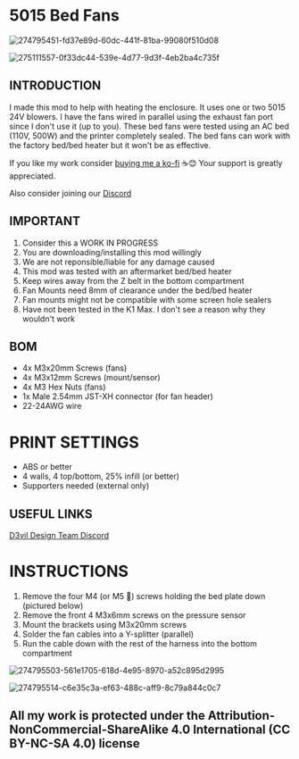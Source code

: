 # 5015 Bed Fans

![274795451-fd37e89d-60dc-441f-81ba-99080f510d08](https://github.com/DerrickDarrell/Creality-K1-K1-Max/assets/145330457/c98e4d41-0395-4537-8473-0910950deccc)

![275111557-0f33dc44-539e-4d77-9d3f-4eb2ba4c735f](https://github.com/DerrickDarrell/Creality-K1-K1-Max/assets/145330457/657c3ca9-4618-46a9-a460-325cf330ca16)



## INTRODUCTION
I made this mod to help with heating the enclosure. It uses one or two 5015 24V blowers. I have the fans wired in parallel using the exhaust fan port since I don't use it (up to you). These bed fans were tested using an AC bed (110V, 500W) and the printer completely sealed. The bed fans can work with the factory bed/bed heater but it won't be as effective. 

If you like my work consider [buying me a ko-fi](https://ko-fi.com/derrickdarrell) ☕😊 Your support is greatly appreciated.

Also consider joining our [Discord](https://discord.gg/d3vil-design)


## IMPORTANT
 
 1. Consider this a WORK IN PROGRESS
 2. You are downloading/installing this mod willingly
 3. We are not reponsible/liable for any damage caused
 4. This mod was tested with an aftermarket bed/bed heater
 5. Keep wires away from the Z belt in the bottom compartment
 6. Fan Mounts need 8mm of clearance under the bed/bed heater
 7. Fan mounts might not be compatible with some screen hole sealers
 8. Have not been tested in the K1 Max. I don't see a reason why they wouldn't work


## BOM

-  4x M3x20mm Screws (fans)
-  4x M3x12mm Screws (mount/sensor)
-  4x M3 Hex Nuts (fans)
-  1x Male 2.54mm JST-XH connector (for fan header)
-  22-24AWG wire


# PRINT SETTINGS

-  ABS or better
-  4 walls, 4 top/bottom, 25% infill (or better)
-  Supporters needed (external only)


## USEFUL LINKS
[D3vil Design Team Discord](https://discord.gg/d3vil-design)


# INSTRUCTIONS

1. Remove the four M4 (or M5 🤨) screws holding the bed plate down (pictured below)
2. Remove the front 4 M3x6mm screws on the pressure sensor
3. Mount the brackets using M3x20mm screws
4. Solder the fan cables into a Y-splitter (parallel)
5. Run the cable down with the rest of the harness into the bottom compartment


![274795503-561e1705-618d-4e95-8970-a52c895d2995](https://github.com/DerrickDarrell/Creality-K1-K1-Max/assets/145330457/6b733dad-ef22-47a4-b873-dbb86d7e4d19)

![274795514-c6e35c3a-ef63-488c-aff9-8c79a844c0c7](https://github.com/DerrickDarrell/Creality-K1-K1-Max/assets/145330457/5d7237b3-54d9-42f7-afd6-d5d578a16555)



## All my work is protected under the **Attribution-NonCommercial-ShareAlike 4.0 International (CC BY-NC-SA 4.0)** license

